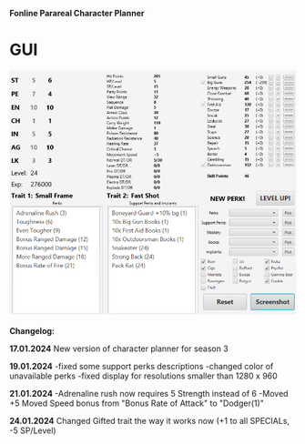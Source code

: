 **Fonline Parareal Character Planner**<br/>


# GUI
![screen](https://github.com/krysztok/Fonline-Parareal-season-2-Character-Planner-Java-8-JavaFX-/blob/main/screenshot.png)


**Changelog:**

**17.01.2024**
New version of character planner for season 3

**19.01.2024**
-fixed some support perks descriptions
-changed color of unavailable perks 
-fixed display for resolutions smaller than 1280 x 960

**21.01.2024**
-Adrenaline rush now requires 5 Strength instead of 6
-Moved +5 Moved Speed bonus from "Bonus Rate of Attack" to "Dodger(1)"

**24.01.2024**
Changed Gifted trait the way it works now (+1 to all SPECIALs, -5 SP/Level)